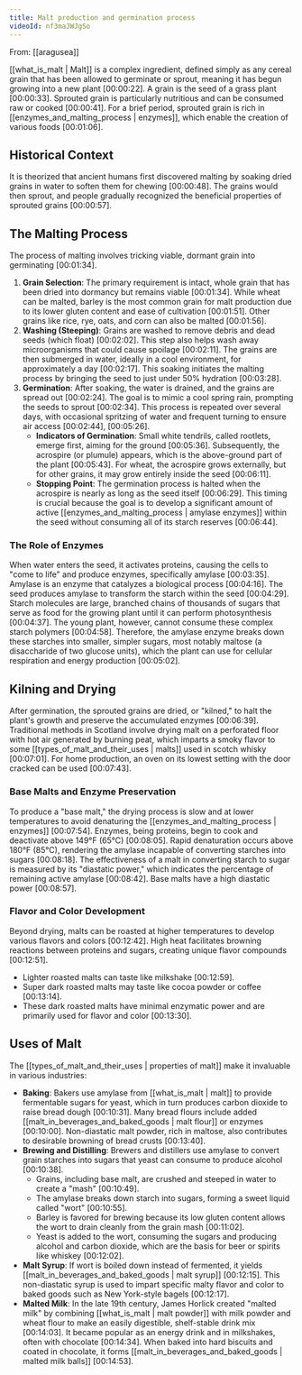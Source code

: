 ```yaml
---
title: Malt production and germination process
videoId: nf3maJWJgSo
---
```


From: [[aragusea]] <br/> 

[[what_is_malt | Malt]] is a complex ingredient, defined simply as any cereal grain that has been allowed to germinate or sprout, meaning it has begun growing into a new plant <a class="yt-timestamp" data-t="00:00:22">[00:00:22]</a>. A grain is the seed of a grass plant <a class="yt-timestamp" data-t="00:00:33">[00:00:33]</a>. Sprouted grain is particularly nutritious and can be consumed raw or cooked <a class="yt-timestamp" data-t="00:00:41">[00:00:41]</a>. For a brief period, sprouted grain is rich in [[enzymes_and_malting_process | enzymes]], which enable the creation of various foods <a class="yt-timestamp" data-t="00:01:06">[00:01:06]</a>.

## Historical Context

It is theorized that ancient humans first discovered malting by soaking dried grains in water to soften them for chewing <a class="yt-timestamp" data-t="00:00:48">[00:00:48]</a>. The grains would then sprout, and people gradually recognized the beneficial properties of sprouted grains <a class="yt-timestamp" data-t="00:00:57">[00:00:57]</a>.

## The Malting Process

The process of malting involves tricking viable, dormant grain into germinating <a class="yt-timestamp" data-t="00:01:34">[00:01:34]</a>.

1.  **Grain Selection**: The primary requirement is intact, whole grain that has been dried into dormancy but remains viable <a class="yt-timestamp" data-t="00:01:34">[00:01:34]</a>. While wheat can be malted, barley is the most common grain for malt production due to its lower gluten content and ease of cultivation <a class="yt-timestamp" data-t="00:01:51">[00:01:51]</a>. Other grains like rice, rye, oats, and corn can also be malted <a class="yt-timestamp" data-t="00:01:56">[00:01:56]</a>.
2.  **Washing (Steeping)**: Grains are washed to remove debris and dead seeds (which float) <a class="yt-timestamp" data-t="00:02:02">[00:02:02]</a>. This step also helps wash away microorganisms that could cause spoilage <a class="yt-timestamp" data-t="00:02:11">[00:02:11]</a>. The grains are then submerged in water, ideally in a cool environment, for approximately a day <a class="yt-timestamp" data-t="00:02:17">[00:02:17]</a>. This soaking initiates the malting process by bringing the seed to just under 50% hydration <a class="yt-timestamp" data-t="00:03:28">[00:03:28]</a>.
3.  **Germination**: After soaking, the water is drained, and the grains are spread out <a class="yt-timestamp" data-t="00:02:24">[00:02:24]</a>. The goal is to mimic a cool spring rain, prompting the seeds to sprout <a class="yt-timestamp" data-t="00:02:34">[00:02:34]</a>. This process is repeated over several days, with occasional spritzing of water and frequent turning to ensure air access <a class="yt-timestamp" data-t="00:02:44">[00:02:44]</a>, <a class="yt-timestamp" data-t="00:05:26">[00:05:26]</a>.
    *   **Indicators of Germination**: Small white tendrils, called rootlets, emerge first, aiming for the ground <a class="yt-timestamp" data-t="00:05:36">[00:05:36]</a>. Subsequently, the acrospire (or plumule) appears, which is the above-ground part of the plant <a class="yt-timestamp" data-t="00:05:43">[00:05:43]</a>. For wheat, the acrospire grows externally, but for other grains, it may grow entirely inside the seed <a class="yt-timestamp" data-t="00:06:11">[00:06:11]</a>.
    *   **Stopping Point**: The germination process is halted when the acrospire is nearly as long as the seed itself <a class="yt-timestamp" data-t="00:06:29">[00:06:29]</a>. This timing is crucial because the goal is to develop a significant amount of active [[enzymes_and_malting_process | amylase enzymes]] within the seed without consuming all of its starch reserves <a class="yt-timestamp" data-t="00:06:44">[00:06:44]</a>.

### The Role of Enzymes

When water enters the seed, it activates proteins, causing the cells to "come to life" and produce enzymes, specifically amylase <a class="yt-timestamp" data-t="00:03:35">[00:03:35]</a>. Amylase is an enzyme that catalyzes a biological process <a class="yt-timestamp" data-t="00:04:16">[00:04:16]</a>.
The seed produces amylase to transform the starch within the seed <a class="yt-timestamp" data-t="00:04:29">[00:04:29]</a>. Starch molecules are large, branched chains of thousands of sugars that serve as food for the growing plant until it can perform photosynthesis <a class="yt-timestamp" data-t="00:04:37">[00:04:37]</a>. The young plant, however, cannot consume these complex starch polymers <a class="yt-timestamp" data-t="00:04:58">[00:04:58]</a>. Therefore, the amylase enzyme breaks down these starches into smaller, simpler sugars, most notably maltose (a disaccharide of two glucose units), which the plant can use for cellular respiration and energy production <a class="yt-timestamp" data-t="00:05:02">[00:05:02]</a>.

## Kilning and Drying

After germination, the sprouted grains are dried, or "kilned," to halt the plant's growth and preserve the accumulated enzymes <a class="yt-timestamp" data-t="00:06:39">[00:06:39]</a>.
Traditional methods in Scotland involve drying malt on a perforated floor with hot air generated by burning peat, which imparts a smoky flavor to some [[types_of_malt_and_their_uses | malts]] used in scotch whisky <a class="yt-timestamp" data-t="00:07:01">[00:07:01]</a>. For home production, an oven on its lowest setting with the door cracked can be used <a class="yt-timestamp" data-t="00:07:43">[00:07:43]</a>.

### Base Malts and Enzyme Preservation

To produce a "base malt," the drying process is slow and at lower temperatures to avoid denaturing the [[enzymes_and_malting_process | enzymes]] <a class="yt-timestamp" data-t="00:07:54">[00:07:54]</a>. Enzymes, being proteins, begin to cook and deactivate above 149°F (65°C) <a class="yt-timestamp" data-t="00:08:05">[00:08:05]</a>. Rapid denaturation occurs above 180°F (85°C), rendering the amylase incapable of converting starches into sugars <a class="yt-timestamp" data-t="00:08:18">[00:08:18]</a>. The effectiveness of a malt in converting starch to sugar is measured by its "diastatic power," which indicates the percentage of remaining active amylase <a class="yt-timestamp" data-t="00:08:42">[00:08:42]</a>. Base malts have a high diastatic power <a class="yt-timestamp" data-t="00:08:57">[00:08:57]</a>.

### Flavor and Color Development

Beyond drying, malts can be roasted at higher temperatures to develop various flavors and colors <a class="yt-timestamp" data-t="00:12:42">[00:12:42]</a>. High heat facilitates browning reactions between proteins and sugars, creating unique flavor compounds <a class="yt-timestamp" data-t="00:12:51">[00:12:51]</a>.
*   Lighter roasted malts can taste like milkshake <a class="yt-timestamp" data-t="00:12:59">[00:12:59]</a>.
*   Super dark roasted malts may taste like cocoa powder or coffee <a class="yt-timestamp" data-t="00:13:14">[00:13:14]</a>.
*   These dark roasted malts have minimal enzymatic power and are primarily used for flavor and color <a class="yt-timestamp" data-t="00:13:30">[00:13:30]</a>.

## Uses of Malt

The [[types_of_malt_and_their_uses | properties of malt]] make it invaluable in various industries:

*   **Baking**: Bakers use amylase from [[what_is_malt | malt]] to provide fermentable sugars for yeast, which in turn produces carbon dioxide to raise bread dough <a class="yt-timestamp" data-t="00:10:31">[00:10:31]</a>. Many bread flours include added [[malt_in_beverages_and_baked_goods | malt flour]] or enzymes <a class="yt-timestamp" data-t="00:10:00">[00:10:00]</a>. Non-diastatic malt powder, rich in maltose, also contributes to desirable browning of bread crusts <a class="yt-timestamp" data-t="00:13:40">[00:13:40]</a>.
*   **Brewing and Distilling**: Brewers and distillers use amylase to convert grain starches into sugars that yeast can consume to produce alcohol <a class="yt-timestamp" data-t="00:10:38">[00:10:38]</a>.
    *   Grains, including base malt, are crushed and steeped in water to create a "mash" <a class="yt-timestamp" data-t="00:10:49">[00:10:49]</a>.
    *   The amylase breaks down starch into sugars, forming a sweet liquid called "wort" <a class="yt-timestamp" data-t="00:10:55">[00:10:55]</a>.
    *   Barley is favored for brewing because its low gluten content allows the wort to drain cleanly from the grain mash <a class="yt-timestamp" data-t="00:11:02">[00:11:02]</a>.
    *   Yeast is added to the wort, consuming the sugars and producing alcohol and carbon dioxide, which are the basis for beer or spirits like whiskey <a class="yt-timestamp" data-t="00:12:02">[00:12:02]</a>.
*   **Malt Syrup**: If wort is boiled down instead of fermented, it yields [[malt_in_beverages_and_baked_goods | malt syrup]] <a class="yt-timestamp" data-t="00:12:15">[00:12:15]</a>. This non-diastatic syrup is used to impart specific malty flavor and color to baked goods such as New York-style bagels <a class="yt-timestamp" data-t="00:12:17">[00:12:17]</a>.
*   **Malted Milk**: In the late 19th century, James Horlick created "malted milk" by combining [[what_is_malt | malt powder]] with milk powder and wheat flour to make an easily digestible, shelf-stable drink mix <a class="yt-timestamp" data-t="00:14:03">[00:14:03]</a>. It became popular as an energy drink and in milkshakes, often with chocolate <a class="yt-timestamp" data-t="00:14:34">[00:14:34]</a>. When baked into hard biscuits and coated in chocolate, it forms [[malt_in_beverages_and_baked_goods | malted milk balls]] <a class="yt-timestamp" data-t="00:14:53">[00:14:53]</a>.